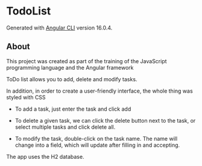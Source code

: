 # TodoList

Generated with [Angular CLI](https://github.com/angular/angular-cli) version 16.0.4.

## About
This project was created as part of the training of the JavaScript programming language and the Angular framework

ToDo list allows you to add, delete and modify tasks.

In addition, in order to create a user-friendly interface, the whole thing was styled with CSS

- To add a task, just enter the task and click add

- To delete a given task, we can click the delete button next to the task, or select multiple tasks and click delete all.

- To modify the task, double-click on the task name. The name will change into a field, which will update after filling in and accepting.

The app uses the H2 database.
